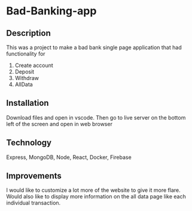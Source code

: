 # Bad-Banking-app

## Description
This was a project to make a bad bank single page application that had functionality for
1. Create account
2. Deposit
3. Withdraw
4. AllData

## Installation 
Download files and open in vscode.  Then go to live server on the bottom left of the screen and open in web browser

## Technology
Express, MongoDB, Node, React, Docker, Firebase

## Improvements
I would like to customize a lot more of the website to give it more flare.
Would also like to display more information on the all data page like each individual transaction.
